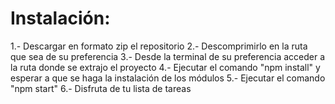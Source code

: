 #   Instalación:  
1.- Descargar en formato zip el repositorio
2.- Descomprimirlo en la ruta que sea de su preferencia
3.- Desde la terminal de su preferencia acceder a la ruta donde se extrajo el proyecto
4.- Ejecutar el comando "npm install" y esperar a que se haga la instalación de los módulos
5.- Ejecutar el comando "npm start" 
6.- Disfruta de tu lista de tareas



